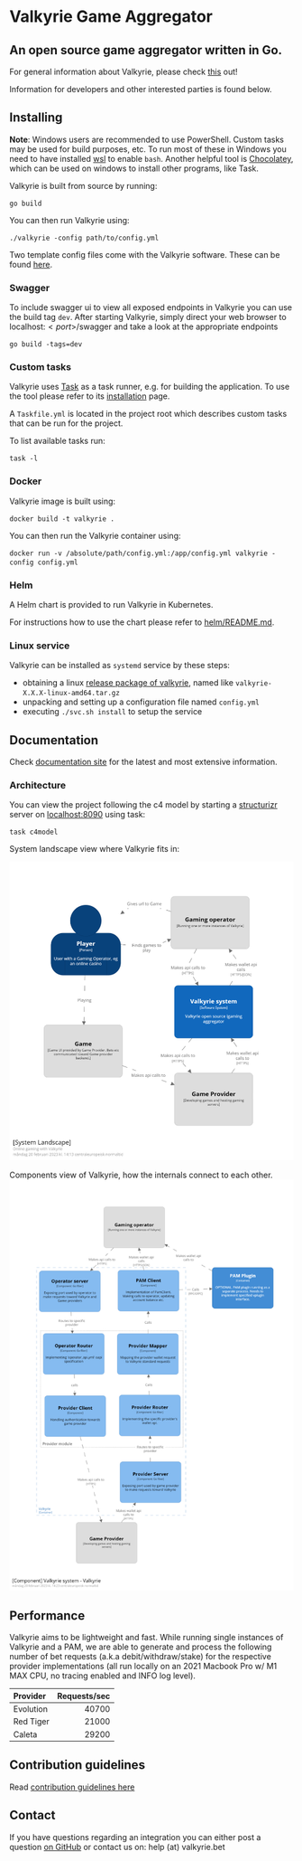 # Valkyrie Game Aggregator

## An open source game aggregator written in Go.
For general information about Valkyrie, please check [this](https://valkyrie.bet/about) out!

Information for developers and other interested parties is found below.

## Installing
**Note**: Windows users are recommended to use PowerShell. Custom tasks may be used for build purposes, etc. To run most of these in Windows you need to have installed [wsl](https://www.microsoft.com/store/productId/9P9TQF7MRM4R) to enable `bash`. Another helpful tool is [Chocolatey](https://chocolatey.org/), which can be used on windows to install other programs, like Task.

Valkyrie is built from source by running:

```shell
go build
```

You can then run Valkyrie using:

```shell
./valkyrie -config path/to/config.yml
```
Two template config files come with the Valkyrie software. These can be found [here](configs/testdata).

### Swagger
To include swagger ui to view all exposed endpoints in Valkyrie you can use the build tag `dev`. After starting Valkyrie, simply direct your web browser to localhost:$<port>$/swagger and take a look at the appropriate endpoints

```shell
go build -tags=dev
```

### Custom tasks

Valkyrie uses [Task](https://taskfile.dev/) as a task runner, e.g. for building the application. To use the tool please refer to its [installation](https://taskfile.dev/installation/) page.

A `Taskfile.yml` is located in the project root which describes custom tasks that can be run for the project.

To list available tasks run:

```shell
task -l
```

### Docker

Valkyrie image is built using:

```shell
docker build -t valkyrie .
```

You can then run the Valkyrie container using:

```shell
docker run -v /absolute/path/config.yml:/app/config.yml valkyrie -config config.yml
```

### Helm

A Helm chart is provided to run Valkyrie in Kubernetes.

For instructions how to use the chart please refer to [helm/README.md](./helm/README.md).

### Linux service

Valkyrie can be installed as `systemd` service by these steps:
- obtaining a linux [release package of valkyrie](/releases/latest/), named like `valkyrie-X.X.X-linux-amd64.tar.gz`
- unpacking and setting up a configuration file named `config.yml`
- executing `./svc.sh install` to setup the service

## Documentation
Check [documentation site](https://valkyrie.bet/docs/) for the latest and most extensive information.

### Architecture
You can view the project following the c4 model by starting a [structurizr](https://structurizr.com/) server on [localhost:8090](http://localhost:8090) using task:
```shell
task c4model
```
System landscape view where Valkyrie fits in:

![system landscape](/structurizr/structurizr-1-OnlineGaming.png)

Components view of Valkyrie, how the internals connect to each other.
![components view](/structurizr/structurizr-1-Valkyrie-Components.png)


## Performance
Valkyrie aims to be lightweight and fast. While running single instances of Valkyrie and a PAM, we are able to generate and process the following number of bet requests (a.k.a debit/withdraw/stake) for the respective provider implementations (all run locally on an 2021 Macbook Pro w/ M1 MAX CPU, no tracing enabled and INFO log level).


| Provider  | Requests/sec |
|:----------|-------------:|
| Evolution |        40700 |
| Red Tiger |        21000 |
| Caleta    |        29200 |

## Contribution guidelines

Read [contribution guidelines here](./CONTRIBUTING.md)

## Contact

If you have questions regarding an integration you can either post a question [on GitHub](https://github.com/valkyrie-fnd/valkyrie/discussions) or contact us on: help (at) valkyrie.bet

